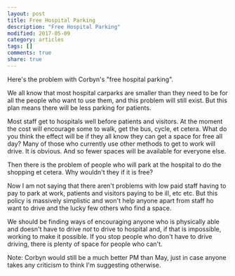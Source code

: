 ```yaml
---
layout: post
title: Free Hospital Parking
description: "Free Hospital Parking"
modified: 2017-05-09
category: articles
tags: []
comments: true
share: true
---
```


Here's the problem with Corbyn's "free hospital parking".

We all know that most hospital carparks are smaller than they need to be for all the people who want to use them,
and this problem will still exist. But this plan means there will be less parking for patients.

Most staff get to hospitals well before patients and visitors. At the moment the cost will encourage some to walk,
get the bus, cycle, et cetera. What do you think the effect will be if they all know they can get a space for free
all day? Many of those who currently use other methods to get to work will drive. It is obvious. And so fewer spaces
will be available for everyone else.

Then there is the problem of people who will park at the hospital to do the shopping et cetera. Why wouldn't they if
it is free?

Now I am not saying that there aren't problems with low paid staff having to pay to park at work, patients and
visitors paying to be ill, etc etc. But this policy is massively simplistic and won't help anyone apart from staff
ho want to drive and the lucky few others who find a space.

We should be finding ways of encouraging anyone who is physically able and doesn't have to drive *not* to drive
to hospital and, if that is impossible, working to make it possible. If you stop people who don't have to drive
driving, there is plenty of space for people who can't.

Note: Corbyn would still be a much better PM than May, just in case anyone takes any criticism to think I'm
suggesting otherwise.

